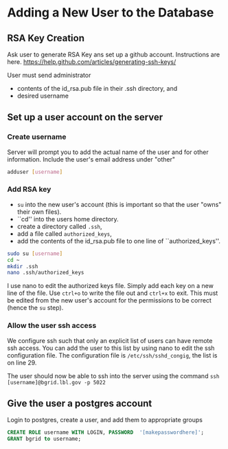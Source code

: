 # Adding a New User to the Database 
## RSA Key Creation
Ask user to generate RSA Key ans set up a github account.  Instructions are here. 
https://help.github.com/articles/generating-ssh-keys/

User must send administrator 
* contents of the id_rsa.pub file in their .ssh directory, and
* desired username

## Set up a user account on the server
### Create username
Server will prompt you to add the actual name of the user and for other information. Include the user's email address under "other" 
```bash
adduser [username]
```

### Add RSA key
* ``su`` into the new user's account (this is important so that the user "owns" their own files).  
* ``cd'' into the users home directory.
* create a directory called ``.ssh``, 
* add a file called ``authorized_keys``,
*  add the contents of the id_rsa.pub file to one line of ``authorized_keys''. 
```bash
sudo su [username]
cd ~
mkdir .ssh
nano .ssh/authorized_keys
``` 
I use nano to edit the authorized keys file. Simply add each key on a new line of the file. Use ``ctrl+o`` to write the file out and ``ctrl+x`` to exit.  This must be edited from the new user's account for the permissions to be correct (hence the ``su`` step).  

### Allow the user ssh access
We configure ssh such that only an explicit list of users can have remote ssh access. You can add the user to this list by using nano to edit the ssh configuration file. The configuration file is ``/etc/ssh/sshd_congig``, the list is on line 29.

The user should now be able to ssh into the server using the command
```ssh [username]@bgrid.lbl.gov -p 5022```

## Give the user a postgres account
Login to postgres, create a user, and add them to appropriate groups
```SQL
CREATE ROLE username WITH LOGIN, PASSWORD  '[makepasswordhere]';
GRANT bgrid to username;
```
